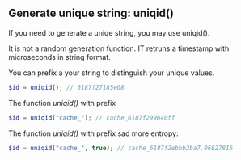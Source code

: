 ## Generate unique string: uniqid()
If you need to generate a uniqe string, you may use uniqid().

It is not a random generation function. IT retruns a timestamp with microseconds in string format.

You can prefix a your string to distinguish your unique values.
```php
$id = uniqid(); // 6187f27185e08
```
The function *uniqid()* with prefix
```php
$id = uniqid("cache_"); // cache_6187f299640ff
```
The function *uniqid()* with prefix sad more entropy:
```php
$id = uniqid("cache_", true); // cache_6187f2ebbb2ba7.06827816
```

